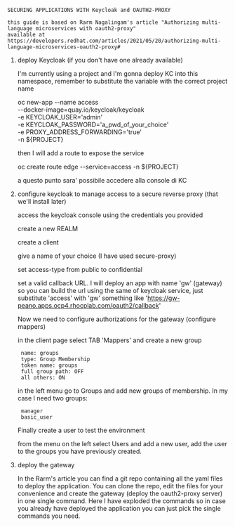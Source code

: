     SECURING APPLICATIONS WITH Keycloak and OAUTH2-PROXY

    this guide is based on Rarm Nagalingam's article "Authorizing multi-language microservices with oauth2-proxy"
    available at
    https://developers.redhat.com/articles/2021/05/20/authorizing-multi-language-microservices-oauth2-proxy#

1. deploy Keycloak (if you don't have one already available)

    I'm currently using a project and I'm gonna deploy KC into this namespace, remember to substitute the variable with the correct project name

    oc new-app --name access \
    --docker-image=quay.io/keycloak/keycloak \
    -e KEYCLOAK_USER='admin' \
    -e KEYCLOAK_PASSWORD='a_pwd_of_your_choice' \
    -e PROXY_ADDRESS_FORWARDING='true' \
    -n ${PROJECT}

    then I will add a route to expose the service

    oc create route edge --service=access -n ${PROJECT}

    a questo punto sara' possibile accedere alla console di KC

2. configure keycloak to manage access to a secure reverse proxy (that we'll install later)

    access the keycloak console using the credentials you provided

    create a new REALM

    create a client

    give a name of your choice (I have used secure-proxy)

    set access-type from public to confidential

    set a valid callback URL. I will deploy an app with name 'gw' (gateway) so you can build the url using the same of keycloak service, just substitute 'access' with 'gw'
    something like 'https://gw-peano.apps.ocp4.rhocplab.com/oauth2/callback'

    Now we need to configure authorizations for the gateway (configure mappers)

    in the client page select TAB 'Mappers' and create a new group

        name: groups
        type: Group Membership
        token name: groups
        full group path: OFF
        all others: ON

    in the left menu go to Groups and add new groups of membership. In my case I need two groups:

        manager
        basic_user

    Finally create a user to test the environment

    from the menu on the left select Users and add a new user, add the user to the groups you have previously created.

3. deploy the gateway

    In the Rarm's article you can find a git repo containing all the yaml files to deploy the application. You can clone the repo, edit the files for your convenience and create the gateway (deploy the oauth2-proxy server) in one single command.
    Here I have exploded the commands so in case you already have deployed the application you can just pick the single commands you need.

     
